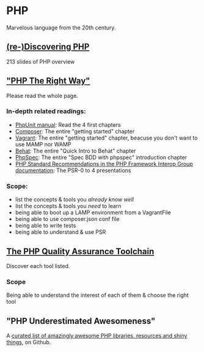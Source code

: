 PHP
===

Marvelous language from the 20th century.

## [(re-)Discovering PHP](http://edu.williamdurand.fr/php-slides/index.html)

213 slides of PHP overview

## ["PHP The Right Way"](http://www.phptherightway.com) 

Please read the whole page.

### In-depth related readings: 

* [PhpUnit manual](http://phpunit.de/manuel): Read the 4 first chapters
* [Composer](http://getcomposer.org): The entire "getting started" chapter
* [Vagrant](http://vagrantup.com): The entire "getting started" chapter, beacuse you don't want to use MAMP nor WAMP
* [Behat](http://behat.org): The entire "Quick Intro to Behat" chapter
* [PhpSpec](http://phpspec.net): The entire "Spec BDD with phpspec" introduction chapter
* [PHP Standard Recommendations in the PHP Framework Interop Group documentation](http://www.php-fig.org/): The PSR-0 to 4 presentations

### Scope: 

* list the concepts & tools you *already know well*
* list the concepts & tools you *need* to learn
* being able to boot up a LAMP environment from a VagrantFile
* being able to use composer.json conf file
* being able to write tests
* being able to understand & use PSR


## [The PHP Quality Assurance Toolchain](http://phpqatools.org)

Discover each tool listed.

### Scope

Being able to understand the interest of each of them & choose the right tool


## "PHP Underestimated Awesomeness"

A [curated list of amazingly awesome PHP libraries, resources and shiny things](https://github.com/ziadoz/awesome-php),  on Github.





